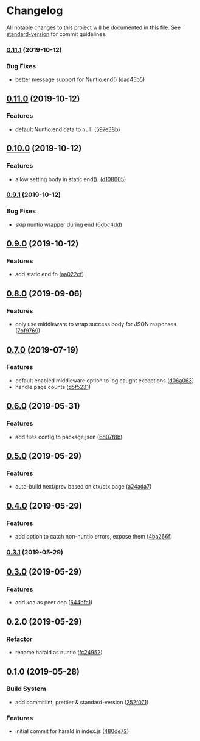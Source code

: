 # Changelog

All notable changes to this project will be documented in this file. See [standard-version](https://github.com/conventional-changelog/standard-version) for commit guidelines.

### [0.11.1](https://github.com/zjr/nuntio/compare/v0.11.0...v0.11.1) (2019-10-12)


### Bug Fixes

* better message support for Nuntio.end() ([dad45b5](https://github.com/zjr/nuntio/commit/dad45b5))



## [0.11.0](https://github.com/zjr/nuntio/compare/v0.10.0...v0.11.0) (2019-10-12)


### Features

* default Nuntio.end data to null. ([597e38b](https://github.com/zjr/nuntio/commit/597e38b))



## [0.10.0](https://github.com/zjr/nuntio/compare/v0.9.1...v0.10.0) (2019-10-12)


### Features

* allow setting body in static end(). ([d108005](https://github.com/zjr/nuntio/commit/d108005))



### [0.9.1](https://github.com/zjr/nuntio/compare/v0.9.0...v0.9.1) (2019-10-12)


### Bug Fixes

* skip nuntio wrapper during end ([6dbc4dd](https://github.com/zjr/nuntio/commit/6dbc4dd))



## [0.9.0](https://github.com/zjr/nuntio/compare/v0.8.0...v0.9.0) (2019-10-12)


### Features

* add static end fn ([aa022cf](https://github.com/zjr/nuntio/commit/aa022cf))



## [0.8.0](https://github.com/zjr/nuntio/compare/v0.7.0...v0.8.0) (2019-09-06)


### Features

* only use middleware to wrap success body for JSON responses ([7bf9769](https://github.com/zjr/nuntio/commit/7bf9769))



## [0.7.0](https://github.com/zjr/nuntio/compare/v0.6.0...v0.7.0) (2019-07-19)


### Features

* default enabled middleware option to log caught exceptions ([d06a063](https://github.com/zjr/nuntio/commit/d06a063))
* handle page counts ([d5f5231](https://github.com/zjr/nuntio/commit/d5f5231))



## [0.6.0](https://github.com/zjr/nuntio/compare/v0.5.0...v0.6.0) (2019-05-31)


### Features

* add files config to package.json ([6d07f8b](https://github.com/zjr/nuntio/commit/6d07f8b))



## [0.5.0](https://github.com/zjr/nuntio/compare/v0.4.0...v0.5.0) (2019-05-29)


### Features

* auto-build next/prev based on ctx/ctx.page ([a24ada7](https://github.com/zjr/nuntio/commit/a24ada7))



## [0.4.0](https://github.com/zjr/nuntio/compare/v0.3.1...v0.4.0) (2019-05-29)


### Features

* add option to catch non-nuntio errors, expose them ([4ba266f](https://github.com/zjr/nuntio/commit/4ba266f))



### [0.3.1](https://github.com/zjr/nuntio/compare/v0.3.0...v0.3.1) (2019-05-29)



## [0.3.0](https://github.com/zjr/nuntio/compare/v0.2.0...v0.3.0) (2019-05-29)


### Features

* add koa as peer dep ([644bfa1](https://github.com/zjr/nuntio/commit/644bfa1))



## 0.2.0 (2019-05-29)

### Refactor

* rename harald as nuntio ([fc24952](https://github.com/zjr/nuntio/commit/fc24952))



## 0.1.0 (2019-05-28)

### Build System

* add commitlint, prettier & standard-version ([252f071](https://github.com/zjr/nuntio/commit/252f071))

### Features

* initial commit for harald in index.js ([480de72](https://github.com/zjr/nuntio/commit/480de72))
